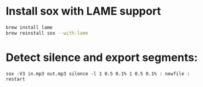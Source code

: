 # Install sox with LAME support

```bash
brew install lame
brew reinstall sox --with-lame
```

# Detect silence and export segments:

`sox -V3 in.mp3 out.mp3 silence -l 1 0.5 0.1% 1 0.5 0.1% : newfile : restart`
